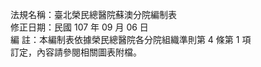 法規名稱：臺北榮民總醫院蘇澳分院編制表  
修正日期：民國 107 年 09 月 06 日  
編 註：本編制表依據榮民總醫院各分院組織準則第 4 條第 1 項  
訂定，內容請參閱相關圖表附檔。  


